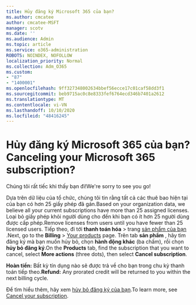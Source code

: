 ```yaml
---
title: Hủy đăng ký Microsoft 365 của bạn?
ms.author: cmcatee
author: cmcatee-MSFT
manager: scotv
ms.date: ''
ms.audience: Admin
ms.topic: article
ms.service: o365-administration
ROBOTS: NOINDEX, NOFOLLOW
localization_priority: Normal
ms.collection: Adm_O365
ms.custom:
- "87"
- "1400001"
ms.openlocfilehash: 9ff327348002634bbef56ecce17c01caf58dd3f1
ms.sourcegitcommit: beb9715ac0c8e8333fef6764ecd346b7401a2612
ms.translationtype: MT
ms.contentlocale: vi-VN
ms.lasthandoff: 10/10/2020
ms.locfileid: "48416245"
---
```

# <a name="canceling-your-microsoft-365-subscription"></a><span data-ttu-id="c0e55-102">Hủy đăng ký Microsoft 365 của bạn?</span><span class="sxs-lookup"><span data-stu-id="c0e55-102">Canceling your Microsoft 365 subscription?</span></span>

<span data-ttu-id="c0e55-103">Chúng tôi rất tiếc khi thấy bạn đi!</span><span class="sxs-lookup"><span data-stu-id="c0e55-103">We're sorry to see you go!</span></span>
  
<span data-ttu-id="c0e55-104">Dựa trên dữ liệu của tổ chức, chúng tôi tin rằng tất cả các thuê bao hiện tại của bạn có hơn 25 giấy phép đã gán.</span><span class="sxs-lookup"><span data-stu-id="c0e55-104">Based on your organization data, we believe all your current subscriptions have more than 25 assigned licenses.</span></span> <span data-ttu-id="c0e55-105">Loại bỏ giấy phép khỏi người dùng cho đến khi bạn có ít hơn 25 người dùng được cấp phép.</span><span class="sxs-lookup"><span data-stu-id="c0e55-105">Remove licenses from users until you have fewer than 25 licensed users.</span></span> <span data-ttu-id="c0e55-106">Tiếp theo, đi tới **thanh toán hóa** \> trang [sản phẩm của bạn](https://go.microsoft.com/fwlink/p/?linkid=842054) .</span><span class="sxs-lookup"><span data-stu-id="c0e55-106">Next, go to the **Billing** \> [Your products](https://go.microsoft.com/fwlink/p/?linkid=842054) page.</span></span> <span data-ttu-id="c0e55-107">Trên tab **sản phẩm** , hãy tìm đăng ký mà bạn muốn hủy bỏ, chọn **hành động khác** (ba chấm), rồi chọn **hủy bỏ đăng ký**.</span><span class="sxs-lookup"><span data-stu-id="c0e55-107">On the **Products** tab, find the subscription that you want to cancel, select **More actions** (three dots), then select **Cancel subscription**.</span></span>

<span data-ttu-id="c0e55-108">**Hoàn tiền:** Bất kỳ tín dụng nào sẽ được trả về cho bạn trong chu kỳ thanh toán tiếp theo.</span><span class="sxs-lookup"><span data-stu-id="c0e55-108">**Refund:** Any prorated credit will be returned to you within the next billing cycle.</span></span>

<span data-ttu-id="c0e55-109">Để tìm hiểu thêm, hãy xem [hủy bỏ đăng ký của bạn](https://docs.microsoft.com/microsoft-365/commerce/subscriptions/cancel-your-subscription).</span><span class="sxs-lookup"><span data-stu-id="c0e55-109">To learn more, see [Cancel your subscription](https://docs.microsoft.com/microsoft-365/commerce/subscriptions/cancel-your-subscription).</span></span>